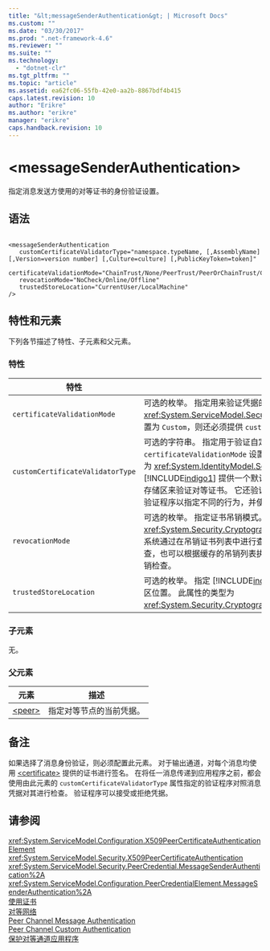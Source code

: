 ```yaml
---
title: "&lt;messageSenderAuthentication&gt; | Microsoft Docs"
ms.custom: ""
ms.date: "03/30/2017"
ms.prod: ".net-framework-4.6"
ms.reviewer: ""
ms.suite: ""
ms.technology: 
  - "dotnet-clr"
ms.tgt_pltfrm: ""
ms.topic: "article"
ms.assetid: ea62fc06-55fb-42e0-aa2b-8867bdf4b415
caps.latest.revision: 10
author: "Erikre"
ms.author: "erikre"
manager: "erikre"
caps.handback.revision: 10
---
```

# &lt;messageSenderAuthentication&gt;
指定消息发送方使用的对等证书的身份验证设置。  
  
## 语法  
  
```  
  
<messageSenderAuthentication  
   customCertificateValidatorType="namespace.typeName, [,AssemblyName] [,Version=version number] [,Culture=culture] [,PublicKeyToken=token]"  
   certificateValidationMode="ChainTrust/None/PeerTrust/PeerOrChainTrust/Custom"  
   revocationMode="NoCheck/Online/Offline"  
   trustedStoreLocation="CurrentUser/LocalMachine"   
/>  
```  
  
## 特性和元素  
 下列各节描述了特性、子元素和父元素。  
  
### 特性  
  
|特性|描述|  
|--------|--------|  
|`certificateValidationMode`|可选的枚举。  指定用来验证凭据的五种模式之一。  此属性的类型为 <xref:System.ServiceModel.Security.X509CertificateValidationMode>。  如果设置为 `Custom`，则还必须提供 `customCertificateValidator`。|  
|`customCertificateValidatorType`|可选的字符串。  指定用于验证自定义类型的类型和程序集。  当 `certificateValidationMode` 设置为 `Custom` 时，必须设置此属性。  此属性的类型为 <xref:System.IdentityModel.Selectors.X509CertificateValidator>。  [!INCLUDE[indigo1](../../../../../includes/indigo1-md.md)] 提供一个默认的对等证书验证程序，该程序根据受信任的用户存储区来验证对等证书。  它还验证证书是否与有效的根相联系。  您可以实现自定义验证程序以指定不同的行为，并使用该属性指向自定义验证程序。|  
|`revocationMode`|可选的枚举。  指定证书吊销模式。  此属性的类型为 <xref:System.Security.Cryptography.X509Certificates.X509RevocationMode>。  系统通过在吊销证书列表中进行查找来验证对等证书尚未吊销。  可以联机执行该检查，也可以根据缓存的吊销列表执行该检查。  将此属性设置为 NoCheck 可禁用吊销检查。|  
|`trustedStoreLocation`|可选的枚举。  指定 [!INCLUDE[indigo2](../../../../../includes/indigo2-md.md)] 安全系统用来验证对等证书的受信任存储区位置。  此属性的类型为 <xref:System.Security.Cryptography.X509Certificates.StoreLocation>。|  
  
### 子元素  
 无。  
  
### 父元素  
  
|元素|描述|  
|--------|--------|  
|[\<peer\>](../../../../../docs/framework/configure-apps/file-schema/wcf/peer-of-servicecredentials.md)|指定对等节点的当前凭据。|  
  
## 备注  
 如果选择了消息身份验证，则必须配置此元素。  对于输出通道，对每个消息均使用 [\<certificate\>](../../../../../docs/framework/configure-apps/file-schema/wcf/certificate-element.md) 提供的证书进行签名。  在将任一消息传递到应用程序之前，都会使用由此元素的 `customCertificateValidatorType` 属性指定的验证程序对照消息凭据对其进行检查。  验证程序可以接受或拒绝凭据。  
  
## 请参阅  
 <xref:System.ServiceModel.Configuration.X509PeerCertificateAuthenticationElement>   
 <xref:System.ServiceModel.Security.X509PeerCertificateAuthentication>   
 <xref:System.ServiceModel.Security.PeerCredential.MessageSenderAuthentication%2A>   
 <xref:System.ServiceModel.Configuration.PeerCredentialElement.MessageSenderAuthentication%2A>   
 [使用证书](../../../../../docs/framework/wcf/feature-details/working-with-certificates.md)   
 [对等网络](../../../../../docs/framework/wcf/feature-details/peer-to-peer-networking.md)   
 [Peer Channel Message Authentication](http://msdn.microsoft.com/zh-cn/80e73386-514e-4c30-9e4a-b9ca8c173a95)   
 [Peer Channel Custom Authentication](http://msdn.microsoft.com/zh-cn/4aa8a82e-41a8-48e2-8621-7e1cbabdca7c)   
 [保护对等通道应用程序](../../../../../docs/framework/wcf/feature-details/securing-peer-channel-applications.md)